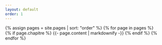 ```yaml
---
layout: default
order: 1
---
```


{% assign pages = site.pages | sort: "order" %}
{% for page in pages %}
 {% if page.chapitre %}
    {{- page.content | markdownify -}}
  {% endif %}
{% endfor %}
 
 